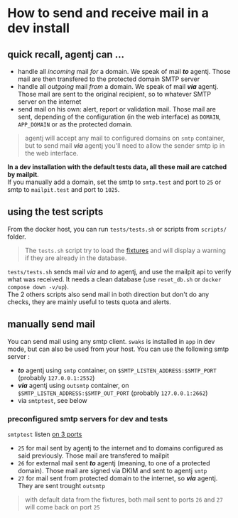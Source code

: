 # How to send and receive mail in a dev install

## quick recall, agentj can …  
- handle all *incoming* mail *for* a domain. We speak of mail ***to*** agentj. Those mail are then transfered to the protected domain SMTP server  
- handle all *outgoing* mail *from* a domain. We speak of mail ***via*** agentj. Those mail are sent to the original recipient, so to whatever SMTP server on the internet  
- send mail on his own: alert, report or validation mail. Those mail are sent, depending of the configuration (in the web interface) as `DOMAIN`, `APP_DOMAIN` or as the protected domain.  

> agentj will accept any mail to configured domains on `smtp` container, but to send mail ***via*** agentj you'll need to allow the sender smtp ip in the web interface.

**In a dev installation with the default tests data, all these mail are catched by mailpit**.  
If you manually add a domain, set the smtp to `smtp.test` and port to `25` or smtp to `mailpit.test` and port to `1025`.  

## using the test scripts

From the docker host, you can run `tests/tests.sh` or scripts from `scripts/` folder.

> The `tests.sh` script try to load the [fixtures](../app/src/DataFixtures) and will display a warning if they are already in the database.  

`tests/tests.sh` sends mail *via* and *to* agentj, and use the mailpit api to verify what was received. It needs a clean database (use `reset_db.sh` or `docker compose down -v/up`).  
The 2 others scripts also send mail in both direction but don't do any checks, they are mainly useful to tests quota and alerts.

## manually send mail

You can send mail using any smtp client. `swaks` is installed in `app` in dev mode, but can also be used from your host. You can use the following smtp server :
- ***to*** agentj using `smtp` container, on `$SMTP_LISTEN_ADDRESS:$SMTP_PORT` (probably `127.0.0.1:2552`)
- ***via*** agentj using `outsmtp` container, on `$SMTP_LISTEN_ADDRESS:$SMTP_OUT_PORT` (probably `127.0.0.1:2662`)
- via `smtptest`, see below

### preconfigured smtp servers for dev and tests

`smtptest` listen [on 3 ports](../tests/smtpd.conf)
- `25` for mail sent by agentj to the internet and to domains configured as said previously. Those mail are transfered to mailpit
- `26` for external mail sent ***to*** agentj (meaning, to one of a protected domain). Those mail are signed via DKIM and sent to agentj `smtp`
- `27` for mail sent from protected domain to the internet, so ***via*** agentj. They are sent trought `outsmtp`

> with default data from the fixtures, both mail sent to ports `26` and `27` will come back on port `25`
